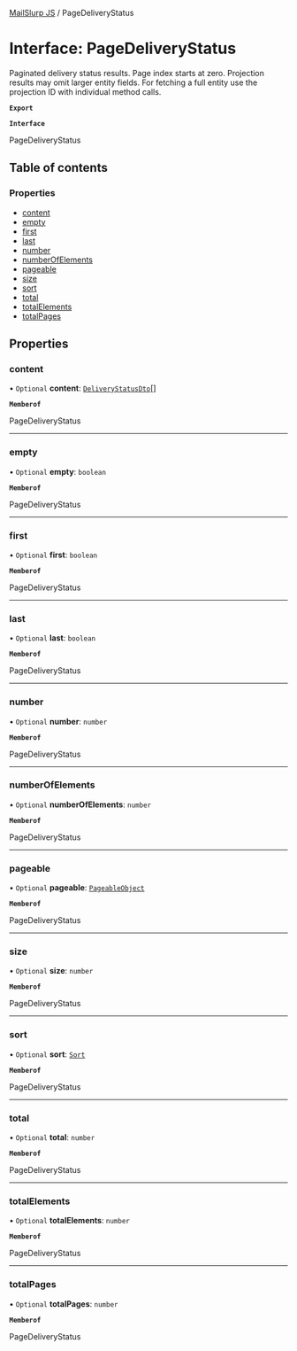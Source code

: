 [MailSlurp JS](../README.md) / PageDeliveryStatus

# Interface: PageDeliveryStatus

Paginated delivery status results. Page index starts at zero. Projection results may omit larger entity fields. For fetching a full entity use the projection ID with individual method calls.

**`Export`**

**`Interface`**

PageDeliveryStatus

## Table of contents

### Properties

- [content](PageDeliveryStatus.md#content)
- [empty](PageDeliveryStatus.md#empty)
- [first](PageDeliveryStatus.md#first)
- [last](PageDeliveryStatus.md#last)
- [number](PageDeliveryStatus.md#number)
- [numberOfElements](PageDeliveryStatus.md#numberofelements)
- [pageable](PageDeliveryStatus.md#pageable)
- [size](PageDeliveryStatus.md#size)
- [sort](PageDeliveryStatus.md#sort)
- [total](PageDeliveryStatus.md#total)
- [totalElements](PageDeliveryStatus.md#totalelements)
- [totalPages](PageDeliveryStatus.md#totalpages)

## Properties

### content

• `Optional` **content**: [`DeliveryStatusDto`](DeliveryStatusDto.md)[]

**`Memberof`**

PageDeliveryStatus

___

### empty

• `Optional` **empty**: `boolean`

**`Memberof`**

PageDeliveryStatus

___

### first

• `Optional` **first**: `boolean`

**`Memberof`**

PageDeliveryStatus

___

### last

• `Optional` **last**: `boolean`

**`Memberof`**

PageDeliveryStatus

___

### number

• `Optional` **number**: `number`

**`Memberof`**

PageDeliveryStatus

___

### numberOfElements

• `Optional` **numberOfElements**: `number`

**`Memberof`**

PageDeliveryStatus

___

### pageable

• `Optional` **pageable**: [`PageableObject`](PageableObject.md)

**`Memberof`**

PageDeliveryStatus

___

### size

• `Optional` **size**: `number`

**`Memberof`**

PageDeliveryStatus

___

### sort

• `Optional` **sort**: [`Sort`](Sort.md)

**`Memberof`**

PageDeliveryStatus

___

### total

• `Optional` **total**: `number`

**`Memberof`**

PageDeliveryStatus

___

### totalElements

• `Optional` **totalElements**: `number`

**`Memberof`**

PageDeliveryStatus

___

### totalPages

• `Optional` **totalPages**: `number`

**`Memberof`**

PageDeliveryStatus
